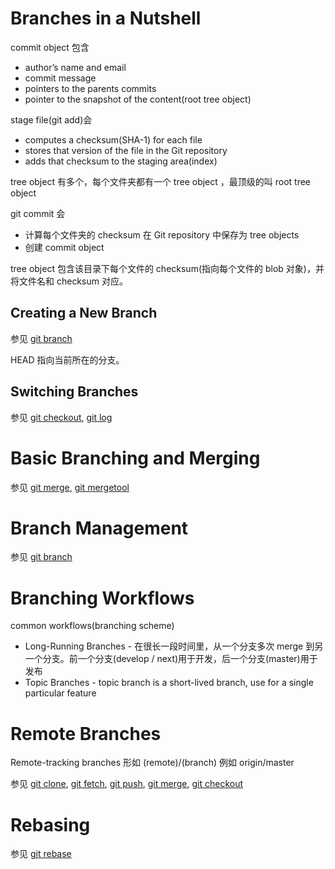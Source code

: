 # Branches in a Nutshell
commit object 包含
- author’s name and email
- commit message
- pointers to the parents commits
- pointer to the snapshot of the content(root tree object)


stage file(git add)会
- computes a checksum(SHA-1) for each file
- stores that version of the file in the Git repository
- adds that checksum to the staging area(index)


tree object 有多个，每个文件夹都有一个 tree object ，最顶级的叫 root tree object


git commit 会
- 计算每个文件夹的 checksum 在 Git repository 中保存为 tree objects
- 创建 commit object


tree object 包含该目录下每个文件的 checksum(指向每个文件的 blob 对象)，并将文件名和 checksum 对应。


## Creating a New Branch
参见 [git branch](/Software/Git/branch.md)


HEAD 指向当前所在的分支。


## Switching Branches
参见 [git checkout](/Software/Git/checkout.md), [git log](/Software/Git/log.md)


# Basic Branching and Merging
参见 [git merge](/Software/Git/merge.md), [git mergetool](/Software/Git/mergetool.md)


# Branch Management
参见 [git branch](/Software/Git/branch.md)


# Branching Workflows
common workflows(branching scheme)
- Long-Running Branches - 在很长一段时间里，从一个分支多次 merge 到另一个分支。前一个分支(develop / next)用于开发，后一个分支(master)用于发布
- Topic Branches - topic branch is a short-lived branch, use for a single particular feature


# Remote Branches
Remote-tracking branches 形如 (remote)/(branch) 例如 origin/master


参见 [git clone](/Software/Git/clone.md), [git fetch](/Software/Git/fetch.md), [git push](/Software/Git/push.md), [git merge](/Software/Git/merge.md), [git checkout](/Software/Git/checkout.md)


# Rebasing
参见 [git rebase](/Software/Git/rebase.md)